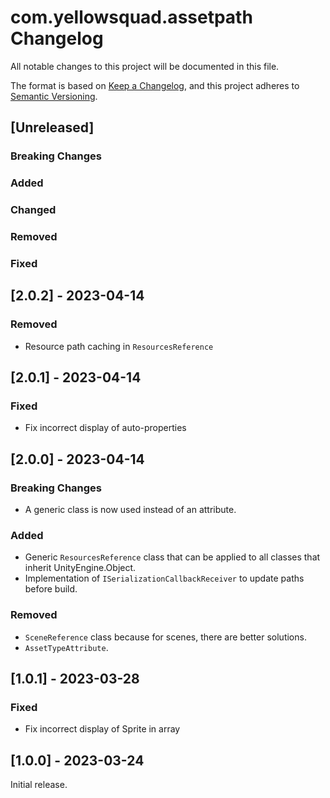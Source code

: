 # com.yellowsquad.assetpath Changelog
All notable changes to this project will be documented in this file.

The format is based on [Keep a Changelog](https://keepachangelog.com/en/1.0.0/), and this project adheres to [Semantic Versioning](https://semver.org/spec/v2.0.0.html).



## [Unreleased]

### Breaking Changes

### Added

### Changed

### Removed

### Fixed



## [2.0.2] - 2023-04-14

### Removed
- Resource path caching in `ResourcesReference`



## [2.0.1] - 2023-04-14

### Fixed
- Fix incorrect display of auto-properties



## [2.0.0] - 2023-04-14

### Breaking Changes
- A generic class is now used instead of an attribute.

### Added
- Generic `ResourcesReference` class that can be applied to all classes that inherit UnityEngine.Object.
- Implementation of `ISerializationCallbackReceiver` to update paths before build.

### Removed
- `SceneReference` class because for scenes, there are better solutions.
- `AssetTypeAttribute`.



## [1.0.1] - 2023-03-28

### Fixed
- Fix incorrect display of Sprite in array



## [1.0.0] - 2023-03-24

Initial release.